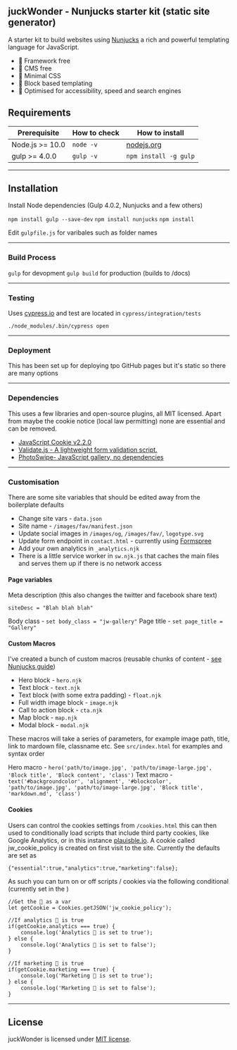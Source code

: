 ## juckWonder - Nunjucks starter kit (static site generator)

A starter kit to build websites using [Nunjucks](https://mozilla.github.io/nunjucks/) a rich and powerful templating language for JavaScript. 

- 🐛 Framework free
- 🐙 CMS free
- 🐝 Minimal CSS
- 🐬 Block based templating 
- 🌈 Optimised for accessibility, speed and search engines

## Requirements

| Prerequisite    | How to check | How to install
| --------------- | ------------ | ------------- |
| Node.js >= 10.0  | `node -v`    | [nodejs.org](http://nodejs.org/) |
| gulp >= 4.0.0  | `gulp -v`    | `npm install -g gulp` |

---------------

## Installation
Install Node dependencies (Gulp 4.0.2, Nunjucks and a few others)

`npm install gulp --save-dev`
`npm install nunjucks`
`npm install`

Edit `gulpfile.js` for varibales such as folder names

---------------

### Build Process
`gulp` for devopment
`gulp build` for production (builds to /docs)

---------------

### Testing
Uses [cypress.io](https://www.cypress.io/) and test are located in `cypress/integration/tests` 

`./node_modules/.bin/cypress open`

---------------

### Deployment
This has been set up for deploying tpo GitHub pages but it's static so there are many options

---------------
### Dependencies
This uses a few libraries and open-source plugins, all MIT licensed. Apart from maybe the cookie notice (local law permitting) none are essential and can be removed.  

- [JavaScript Cookie v2.2.0](https://github.com/js-cookie/js-cookie)
- [Validate.js - A lightweight form validation script.](https://github.com/cferdinandi/validate)
- [PhotoSwipe- JavaScript gallery, no dependencies](https://github.com/dimsemenov/photoswipe)

---------------

### Customisation

There are some site variables that should be edited away from the boilerplate defaults

- Change site vars - `data.json`
- Site name - `/images/fav/manifest.json`
- Update social images in `/images/og`, `/images/fav/`, `logotype.svg`
- Update form endpoint in `contact.html` - currently using [Formspree](https://formspree.io/)
- Add your own analytics in `_analytics.njk`
- There is a little service worker in `sw.njk.js` that caches the main files and serves them up if there is no network access

#### Page variables 

Meta description (this also changes the twitter and facebook share text)

```
siteDesc = "Blah blah blah"
```

Body class - `set body_class = "jw-gallery"`
Page title - `set page_title = "Gallery"`


#### Custom Macros

I've created a bunch of custom macros (reusable chunks of content - [see Nunjucks guide](https://mozilla.github.io/nunjucks/templating.html#macro))

- Hero block - `hero.njk`
- Text block - `text.njk`
- Text block (with some extra padding) - `float.njk`
- Full width image block - `image.njk`
- Call to action block - `cta.njk`
- Map block - `map.njk`
- Modal block - `modal.njk`

These macros will take a series of parameters, for example image path, title, link to mardown file, classname etc. See `src/index.html` for examples and syntax order

Hero macro - `hero('path/to/image.jpg', 'path/to/image-large.jpg', 'Block title', 'Block content', 'class')`
Text macro - `text('#backgroundcolor', 'alignment', '#blockcolor', 'path/to/image.jpg', 'path/to/image-large.jpg', 'Block title', 'markdown.md', 'class')`


#### Cookies

Users can control the cookies settings from `/cookies.html` this can then used to conditionally load scripts that include third party cookies, like Google Analytics, or in this instance [plauisble.io](https://plausible.io/). A cookie called jw_cookie_policy is created on first visit to the site. Currently the defaults are set as 

`{"essential":true,"analytics":true,"marketing":false};`

As such you can turn on or off scripts / cookies via the following conditional (currently set in the <head>)

```
//Get the 🍪 as a var
let getCookie = Cookies.getJSON('jw_cookie_policy');

//If analytics 🍪 is true 
if(getCookie.analytics === true) {
    console.log('Analytics 🍪 is set to true');   
} else {
    console.log('Analytics 🍪 is set to false');    
}

//If marketing 🍪 is true 
if(getCookie.marketing === true) {
    console.log('Marketing 🍪 is set to true');   
} else {
    console.log('Marketing 🍪 is set to false');   
}
```

---------------

## License

juckWonder is licensed under [MIT license](https://github.com/dogwonder/juckWonder/blob/master/LICENSE). 


